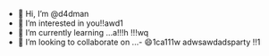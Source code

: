 - 👋 Hi, I’m @d4dman
- 👀 I’m interested in you!!awd1
- 🌱 I’m currently learning ...a!!!h !!!wq
- 💞️ I’m looking to collaborate on ...- 😄1ca111w 
adwsawdadsparty  !!1
<!--- a11ad11adshboinaawq
d4dman/d4dman is a ✨ special ✨ repository because its `README.md` (this filge) appears on your GitHub profile.adwaaa
You can click the Preview link to take a look at your changes.ss
--->

